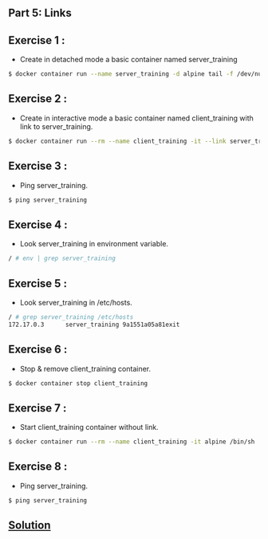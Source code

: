 ## Part 5: Links
## Exercise 1 : 
* Create in detached mode a basic container named server_training
```sh
$ docker container run --name server_training -d alpine tail -f /dev/null
```

## Exercise 2 : 
* Create in interactive mode a basic container named client_training with link to server_training.
```sh
$ docker container run --rm --name client_training -it --link server_training alpine /bin/sh
```

## Exercise 3 : 
* Ping server_training.
```sh
$ ping server_training
```

## Exercise 4 : 
* Look server_training in environment variable.
```sh
/ # env | grep server_training
```

## Exercise 5 : 
* Look server_training in /etc/hosts.
```sh
/ # grep server_training /etc/hosts
172.17.0.3      server_training 9a1551a05a81exit
```

## Exercise 6 : 
* Stop & remove client_training container.
```sh
$ docker container stop client_training
```

## Exercise 7 : 
* Start client_training container without link.
```sh
$ docker container run --rm --name client_training -it alpine /bin/sh
```

## Exercise 8 : 
* Ping server_training.
```sh
$ ping server_training
```
 
## [Solution](solution)
